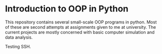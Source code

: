 # Introduction to OOP in Python

This repository contains several small-scale OOP programs in python. Most of
these are second attempts at assignments given to me at university. The current
projects are mostly concerned with basic computer simulation and data analysis. 

Testing SSH.
